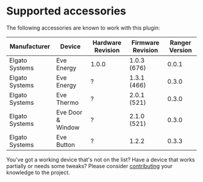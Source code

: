 # Supported accessories

The following accessories are known to work with this plugin:

| Manufacturer | Device | Hardware Revision | Firmware Revision | Ranger Version |
|---|---|---|---|---|
| Elgato Systems | Eve Energy | 1.0.0 | 1.0.3 (676) | 0.0.1 |
| Elgato Systems | Eve Energy | ?     | 1.3.1 (466) | 0.3.0 |
| Elgato Systems | Eve Thermo | ?     | 2.0.1 (521) | 0.3.0 |
| Elgato Systems | Eve Door & Window | ?     | 2.1.0 (521) | 0.3.0 |
| Elgato Systems | Eve Button | ? | 1.2.2 | 0.3.3 |

You've got a working device that's not on the list? Have a device that works partially or needs some tweaks? Please consider [contributing](../CONTRIBUTING.md) your knowledge to the project.
